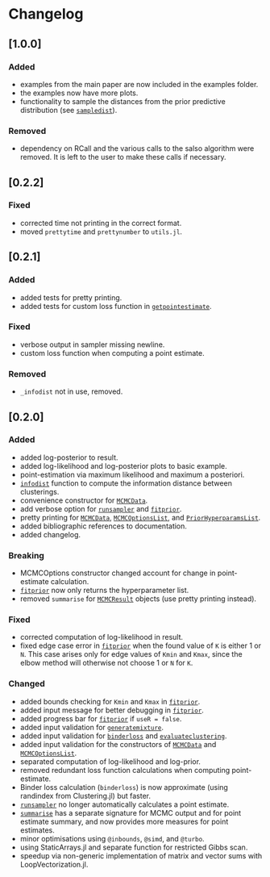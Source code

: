 # Changelog

## [1.0.0]

### Added
- examples from the main paper are now included in the examples folder. 
- the examples now have more plots.
- functionality to sample the distances from the prior predictive distribution (see [`sampledist`](@ref)).

### Removed 
- dependency on RCall and the various calls to the salso algorithm were removed. It is left to the user to make these calls if necessary. 

## [0.2.2]

### Fixed
- corrected time not printing in the correct format. 
- moved `prettytime` and `prettynumber` to `utils.jl`.

## [0.2.1]

### Added
- added tests for pretty printing.
- added tests for custom loss function in [`getpointestimate`](@ref). 

### Fixed
- verbose output in sampler missing newline. 
- custom loss function when computing a point estimate. 

### Removed
- `_infodist` not in use, removed.
  
## [0.2.0]

### Added
- added log-posterior to result.
- added log-likelihood and log-posterior plots to basic example.
- point-estimation via maximum likelihood and maximum a posteriori.
- [`infodist`](@ref) function to compute the information distance between clusterings.
- convenience constructor for [`MCMCData`](@ref).
- add verbose option for [`runsampler`](@ref) and [`fitprior`](@ref).
- pretty printing for [`MCMCData`](@ref), [`MCMCOptionsList`](@ref), and [`PriorHyperparamsList`](@ref).
- added bibliographic references to documentation.
- added changelog.

### Breaking
- MCMCOptions constructor changed account for change in point-estimate calculation. 
- [`fitprior`](@ref) now only returns the hyperparameter list.
- removed `summarise` for [`MCMCResult`](@ref) objects (use pretty printing instead).

### Fixed
- corrected computation of log-likelihood in result.
- fixed edge case error in [`fitprior`](@ref) when the found value of `K` is either 1 or `N`. This case arises only for edge values of `Kmin` and `Kmax`, since the elbow method will otherwise not choose 1 or `N` for `K`.

### Changed
- added bounds checking for `Kmin` and `Kmax` in [`fitprior`](@ref).
- added input message for better debugging in [`fitprior`](@ref).
- added progress bar for [`fitprior`](@ref) if `useR = false`. 
- added input validation for [`generatemixture`](@ref).
- added input validation for [`binderloss`](@ref) and [`evaluateclustering`](@ref).
- added input validation for the constructors of [`MCMCData`](@ref) and [`MCMCOptionsList`](@ref).
- separated computation of log-likelihood and log-prior.
- removed redundant loss function calculations when computing point-estimate.
- Binder loss calculation (`binderloss`) is now approximate (using randindex from Clustering.jl) but faster.
- [`runsampler`](@ref) no longer automatically calculates a point estimate. 
- [`summarise`](@ref) has a separate signature for MCMC output and for point estimate summary, and now provides more measures for point estimates.
- minor optimisations using `@inbounds`, `@simd`, and `@turbo`.
- using StaticArrays.jl and separate function for restricted Gibbs scan. 
- speedup via non-generic implementation of matrix and vector sums with LoopVectorization.jl.